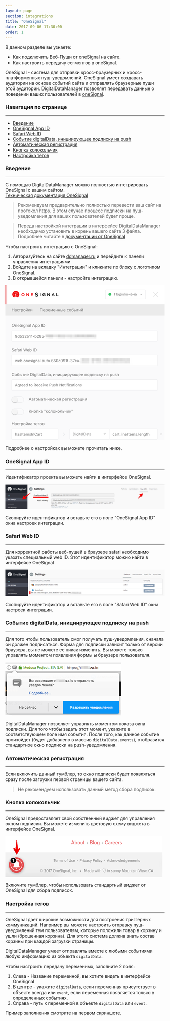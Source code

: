 ```yaml
---
layout: page
section: integrations
title: "OneSignal"
date: 2017-09-06 17:30:00
order: 1
---
```


В данном разделе вы узнаете: 
* Как подключить Веб-Пуши от oneSignal на сайте.
* Как настроить передачу сегментов в oneSignal.

OneSignal - система для отправки кросс-браузерных и кросс-платформенных пуш-уведомлений. OneSignal умеет создавать аудитории на основе событий сайта и отправлять браузерные пуши этой аудитории. DigitalDataManager позволяет передавать данные о поведении ваших пользователей в [oneSignal](https://onesignal.com/).


### Навигация по странице
------
<ul class="page-navigation">
  <li><a href="#0">Введение</a></li>
  <li><a href="#1">OneSignal App ID</a></li>
  <li><a href="#2">Safari Web ID</a></li>
  <li><a href="#3">Событие digitalData, инициирующее подписку на push</a></li>
  <li><a href="#4">Автоматическая регистрация</a></li>
  <li><a href="#5">Кнопка колокольчик</a></li>
  <li><a href="#6">Настройка тегов</a></li>
</ul>


### <a name="0"></a>Введение
------
С помощью DigitalDataManager можно полностью интегрировать OneSignal с вашим сайтом.<br />
[Техническая документация OneSignal](https://documentation.onesignal.com/docs/web-push-sdk-setup-https)

>Рекомендуем предварительно полностью перевести ваш сайт на протокол https. В этом случае процесс подписки на пуш-уведомления для ваших пользователей будет проще.

>Переда настройкой интеграции в интерфейсе DigitalDataManager необходимо установить в корень вашего сайта 3 файла.<br/> Подробнее читайте в [документации от OneSignal](https://documentation.onesignal.com/docs/web-push-sdk-setup-https#section-2-upload-required-files)

Чтобы настроить интеграцию с OneSignal: 
1. Авторизуйтесь на сайте [ddmanager.ru](https://admin.ddmanager.ru/) и перейдите к панели управления интеграциями
2. Войдите на вкладку "Интеграции" и кликните по блоку с логотипом OneSignal.
3. В открывшейся панели - настройте интеграцию.

![](/img/integrations.onesignal.1.png)

Подробнее о настройках вы можете прочитать ниже.


### <a name="1"></a>OneSignal App ID
------
Идентификатор проекта вы можете найти в интерфейсе OneSignal.

![](/img/integrations.onesignal.2.png)

Скопируйте идентификатор и вставьте его в поле "OneSignal App ID" окна настроек интеграции.

### <a name="2"></a>Safari Web ID
------
Для корректной работы веб-пушей в браузере safari необходимо указать специальный web ID. Этот идентификатор можно найти в интерфейсе OneSignal

![](/img/integrations.onesignal.3.png)

Скопируйте идентификатор и вставьте его в поле "Safari Web ID" окна настроек интеграции.

### <a name="3"></a>Событие digitalData, инициирующее подписку на push
------
Для того чтобы пользователь смог получать пуш-уведомления, сначала он должен подписаться. Форма для подписки зависит только от версии браузера, вы не можете ее никак изменить. Вы можете только управлять моментом появления формы ы браузере пользователя.

![](/img/integrations.onesignal.4.png)

 DigitalDataManager позволяет управлять моментом показа окна подписки. Для того чтобы задать этот момент, укажите в соответствующем поле имя события. После того, как данное событие произойдет (будет добавлено в массив `digitalData.events`), отобразится стандартное окно подписки на push-уведомления.

### <a name="4"></a>Автоматическая регистрация
------
Если включить данный тумблер, то окно подписки будет появляться сразу после загрузки первой страницы вашего сайта. 

>Не рекомендуем использовать данный метод сбора подписок.

### <a name="5"></a>Кнопка колокольчик
------
OneSignal предоставляет свой собственный виджет для управления окном подписки. Вы можете изменить цветовую схему виджета в интерфейсе OneSignal.

![](/img/integrations.onesignal.5.png)

Включите тумблер, чтобы использовать стандартный виджет от OneSignal для сбора подписок.

### <a name="6"></a>Настройка тегов
------
OneSignal дает широкие возможности для построения триггерных коммуникаций. Например вы можете настроить отправку пуш-уведомлений тем пользователям, которые положили товар в корзину и ушли (брошенная корзина). Для этого система должна знать состав корзины при каждой загрузки страницы.

DigitalDataManager умеет отправлять вместе с любыми событиями любую информацию из объекта `digitalData`.

Чтобы настроить передачу переменных, заполните 2 поля:
1. Слева - Название переменной, вы хотите видеть в интерфейсе OneSignal
2. В центре - укажите `digitalData`, если переменная присутствует в объекте всегда или `event`, если переменная появляется только в определенных событиях.
2. Справа - путь к переменной в объекте `digitalData` или `event`.

Пример заполнения смотрите на первом скриншоте.